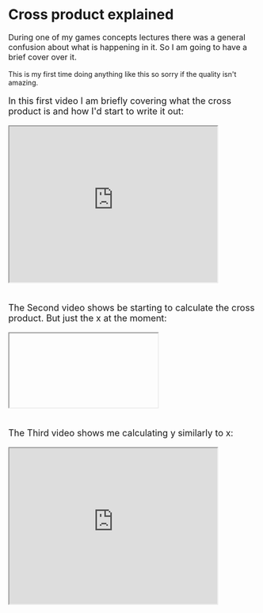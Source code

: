 # Cross product explained

<p style="font-size:16px">During one of my games concepts lectures there was a general confusion about what is happening in it. So I am going to have a brief cover over it. <br></p>

<p style="font-size:14px"> This is my first time doing anything like this so sorry if the quality isn't amazing.</p>

<p style="font-size:18px">In this first video I am briefly covering what the cross product is and how I'd start to write it out:</p>

<iframe width="420" height="315"
src="https://www.youtube.com/embed/dIB3xGbndso">
</iframe>

<p style="font-size:18px"><br> The Second video shows be starting to calculate the cross product. But just the x at the moment:</p>

<iframe> width="420" height="315"
src="https://www.youtube.com/embed/z6x4OjVvPmM">
</iframe>

<p style="font-size:18px"> <br>The Third video shows me calculating y similarly to x:</p>

<iframe width="420" height="315"
src="https://www.youtube.com/embed/Oq04485K2v8">
</iframe>

